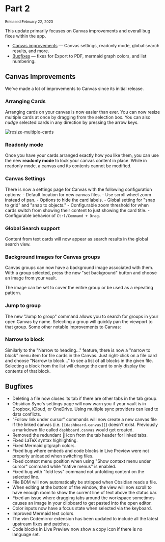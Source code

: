 # Part 2

<small>Released February 22, 2023</small>

This update primarily focuses on Canvas improvements and overall bug fixes within the app.
- [Canvas improvements](#canvas-improvements) — Canvas settings, readonly mode, global search results, and more.
- [Bugfixes](#bugfixes) — fixes for Export to PDF, mermaid graph colors, and list numbering.

## Canvas Improvements

We've made a lot of improvements to Canvas since its initial release.

### Arranging Cards
Arranging cards on your canvas is now easier than ever. You can now resize multiple cards at once by dragging from the selection box. You can also _nudge_ selected cards in any direction by pressing the arrow keys.

![resize-multiple-cards](https://user-images.githubusercontent.com/693981/220686409-b09002a7-ba40-42df-a76e-79d513bd8526.gif)

### Readonly mode

Once you have your cards arranged exactly how you like them, you can use the new **readonly mode** to lock your canvas content in place. While in readonly mode, a canvas and its contents cannot be modified.

### Canvas Settings

There is now a settings page for Canvas with the following configuration options:
	- Default location for new canvas files.
	- Use scroll wheel zoom instead of pan.
	- Options to hide the card labels.
	- Global setting for "snap to grid" and "snap to objects."
	- Configurable zoom threshold for when cards switch from showing their content to just showing the card title.
	- Configurable behavior of `Ctrl/Command + Drag`.

### Global Search support

Content from text cards will now appear as search results in the global search view.

### Background images for Canvas groups

Canvas groups can now have a background image associated with them. With a group selected, press the new "set background" button and choose an image from your vault.

The image can be set to cover the entire group or be used as a repeating pattern.

### Jump to group

The new "Jump to group" command allows you to search for groups in your open Canvas by name. Selecting a group will quickly pan the viewport to that group.
Some other notable improvements to Canvas:

### Narrow to block

Similarly to the "Narrow to heading..." feature, there is now a "narrow to block" menu item for file cards in the Canvas. Just right-click on a file card and choose "Narrow to block..." to see a list of all blocks in the given file. Selecting a block from the list will change the card to only display the contents of that block.

## Bugfixes

- Deleting a file now closes its tab if there are other tabs in the tab group.
- Obsidian Sync's settings page will now warn you if your vault is in Dropbox, iCloud, or OneDrive. Using multiple sync providers can lead to data conflicts.
- "Follow link under cursor" commands will now create a new canvas file if the linked canvas (i.e. `[[dashboard.canvas]]`) doesn't exist. Previously a markdown file called `dashboard.canvas` would get created. 
- Removed the redundant 🔗 icon from the tab header for linked tabs.
- Fixed LaTeX syntax highlighting.
- Fixed Mermaid gitgraph colors.
- Fixed bug where embeds and code blocks in Live Preview were not properly unloaded when switching files.
- Fixed context menu position when using "Show context menu under cursor" command while "native menus" is enabled.
- Fixed bug with "fold less" command not unfolding content on the selected line.
- File BOM will now automatically be stripped when Obsidian reads a file.
- When editing at the bottom of the window, the view will now scroll to have enough room to show the current line of text above the status bar.
- Fixed an issue where dragging tabs around the workspace sometimes causes an image in your clipboard to get pasted into the open editor.
- Color inputs now have a focus state when selected via the keyboard.
- Improved Mermaid text colors.
- The vim Codemirror extension has been updated to include all the latest upstream fixes and patches.
- Code blocks in Live Preview now show a copy icon if there is no language set.
